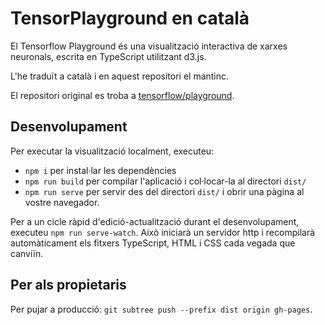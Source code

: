 # TensorPlayground en català

El Tensorflow Playground és una visualització interactiva de xarxes neuronals, escrita en
TypeScript utilitzant d3.js.

L'he traduït a català i en aquest repositori el mantinc.

El repositori original es troba a [tensorflow/playground](https://github.com/tensorflow/playground).

## Desenvolupament

Per executar la visualització localment, executeu:
- `npm i` per instal·lar les dependències
- `npm run build` per compilar l'aplicació i col·locar-la al directori `dist/`
- `npm run serve` per servir des del directori `dist/` i obrir una pàgina al vostre navegador.

Per a un cicle ràpid d'edició-actualització durant el desenvolupament, executeu `npm run serve-watch`.
Això iniciarà un servidor http i recompilarà automàticament els fitxers TypeScript,
HTML i CSS cada vegada que canviïn.

## Per als propietaris
Per pujar a producció: `git subtree push --prefix dist origin gh-pages`.
